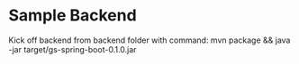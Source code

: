 # Sample Backend
Kick off backend from backend folder with command: mvn package && java -jar target/gs-spring-boot-0.1.0.jar
